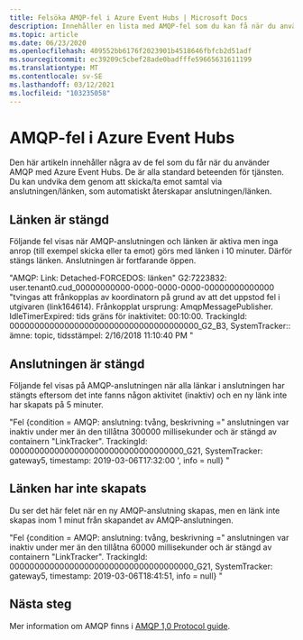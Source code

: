 ```yaml
---
title: Felsöka AMQP-fel i Azure Event Hubs | Microsoft Docs
description: Innehåller en lista med AMQP-fel som du kan få när du använder Azure Event Hubs och orsaken till dessa fel.
ms.topic: article
ms.date: 06/23/2020
ms.openlocfilehash: 409552bb6176f2023901b4518646fbfcb2d51adf
ms.sourcegitcommit: ec39209c5cbef28ade0badfffe59665631611199
ms.translationtype: MT
ms.contentlocale: sv-SE
ms.lasthandoff: 03/12/2021
ms.locfileid: "103235058"
---
```

# <a name="amqp-errors-in-azure-event-hubs"></a>AMQP-fel i Azure Event Hubs
Den här artikeln innehåller några av de fel som du får när du använder AMQP med Azure Event Hubs. De är alla standard beteenden för tjänsten. Du kan undvika dem genom att skicka/ta emot samtal via anslutningen/länken, som automatiskt återskapar anslutningen/länken.

## <a name="link-is-closed"></a>Länken är stängd 
Följande fel visas när AMQP-anslutningen och länken är aktiva men inga anrop (till exempel skicka eller ta emot) görs med länken i 10 minuter. Därför stängs länken. Anslutningen är fortfarande öppen.

"AMQP: Link: Detached-FORCEDOS: länken" G2:7223832: user.tenant0.cud_00000000000-0000-0000-0000-00000000000000 "tvingas att frånkopplas av koordinatorn på grund av att det uppstod fel i utgivaren (link164614). Frånkopplat ursprung: AmqpMessagePublisher. IdleTimerExpired: tids gräns för inaktivitet: 00:10:00. TrackingId: 00000000000000000000000000000000000000_G2_B3, SystemTracker:: ämne: topic, tidsstämpel: 2/16/2018 11:10:40 PM "

## <a name="connection-is-closed"></a>Anslutningen är stängd
Följande fel visas på AMQP-anslutningen när alla länkar i anslutningen har stängts eftersom det inte fanns någon aktivitet (inaktiv) och en ny länk inte har skapats på 5 minuter.

"Fel {condition = AMQP: anslutning: tvång, beskrivning =" anslutningen var inaktiv under mer än den tillåtna 300000 millisekunder och är stängd av containern "LinkTracker". TrackingId: 00000000000000000000000000000000000_G21, SystemTracker: gateway5, timestamp: 2019-03-06T17:32:00 ', info = null} "

## <a name="link-isnt-created"></a>Länken har inte skapats 
Du ser det här felet när en ny AMQP-anslutning skapas, men en länk inte skapas inom 1 minut från skapandet av AMQP-anslutningen.

"Fel {condition = AMQP: anslutning: tvång, beskrivning =" anslutningen var inaktiv under mer än den tillåtna 60000 millisekunder och är stängd av containern "LinkTracker". TrackingId: 0000000000000000000000000000000000000_G21, SystemTracker: gateway5, timestamp: 2019-03-06T18:41:51, info = null} "

## <a name="next-steps"></a>Nästa steg
Mer information om AMQP finns i [AMQP 1,0 Protocol guide](../service-bus-messaging/service-bus-amqp-protocol-guide.md).
